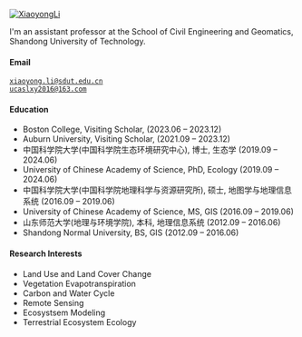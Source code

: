 
[![XiaoyongLi](https://img.shields.io/badge/ucaslxy-github-blue?logo=github)](https://ucaslxy.github.io/)

I'm an assistant professor at the School of Civil Engineering and Geomatics, Shandong University of Technology.


#### Email  
<code>xiaoyong.li@sdut.edu.cn</code>  
<code>ucaslxy2016@163.com</code>


#### Education  
* Boston College, Visiting Scholar, (2023.06 – 2023.12)
* Auburn University, Visiting Scholar, (2021.09 – 2023.12)
* 中国科学院大学(中国科学院生态环境研究中心), 博士, 生态学 (2019.09 – 2024.06)
* University of Chinese Academy of Science, PhD, Ecology (2019.09 – 2024.06)
* 中国科学院大学(中国科学院地理科学与资源研究所), 硕士, 地图学与地理信息系统 (2016.09 – 2019.06)
* University of Chinese Academy of Science, MS, GIS (2016.09 – 2019.06)
* 山东师范大学(地理与环境学院), 本科, 地理信息系统 (2012.09 – 2016.06)
* Shandong Normal University, BS, GIS (2012.09 – 2016.06)


#### Research Interests
* Land Use and Land Cover Change
* Vegetation Evapotranspiration
* Carbon and Water Cycle
* Remote Sensing
* Ecosystsem Modeling
* Terrestrial Ecosystem Ecology
